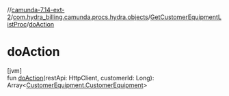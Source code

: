 //[camunda-7.14-ext-2](../../../index.md)/[com.hydra_billing.camunda.procs.hydra.objects](../index.md)/[GetCustomerEquipmentListProc](index.md)/[doAction](do-action.md)

# doAction

[jvm]\
fun [doAction](do-action.md)(restApi: HttpClient, customerId: Long): Array<[CustomerEquipment.CustomerEquipment](../../com.hydra_billing.camunda.api.hydra.rest.v2.subjects.customers/-customer-equipment/-customer-equipment/index.md)>
